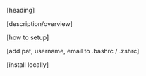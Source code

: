 [heading]

[description/overview]

[how to setup]

[add pat, username, email to .bashrc / .zshrc]

[install locally]

